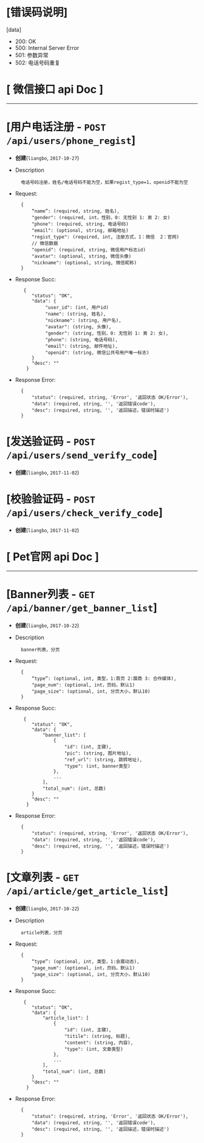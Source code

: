 
# [错误码说明]

[data]
+ 200: OK
+ 500: Internal Server Error
+ 501: 参数异常
+ 502: 电话号码重复


# [ 微信接口 api Doc ] #
---

# [用户电话注册 - `POST /api/users/phone_regist`]
+ **创建**(`liangbo`, `2017-10-27`)

+ Description

		电话号码注册，姓名/电话号码不能为空，如果regist_type=1，openid不能为空

+ Request:

		{
			“name”: (required, string, 姓名),
			"gender": (required, int，性别，0: 无性别 1: 男 2: 女)
			"phone": (required, string, 电话号码)
			"email": (optional, string, 邮箱地址)
			"regist_type": (required, int, 注册方式，1：微信  2：官网)
			// 微信数据
			"openid": (required, string, 微信用户标志id)
			"avatar": (optional, string, 微信头像)
			"nickname": (optional, string, 微信昵称)
		}

+ Response Succ:

	     {
		 	"status": "OK",
		  	"data": {
                 "user_id": (int, 用户id)
                 "name": (string, 姓名),
                 "nickname": (string, 用户名),
                 "avatar": (string, 头像),
                 "gender": (string, 性别，0: 无性别 1: 男 2: 女),
                 "phone": (string, 电话号码),
                 "email": (string, 邮件地址),
                 "openid": (string, 微信公共号用户唯一标志)
		  	}
		   	"desc": ""
	      }

+ Response Error:

		{
			"status": (required, string, 'Error', '返回状态 OK/Error'),
			"data": (required, string, '', '返回错误code'),
			"desc": (required, string, '', '返回描述，错误时描述')
		}

# [发送验证码 - `POST /api/users/send_verify_code`]
+ **创建**(`liangbo`, `2017-11-02`)


# [校验验证码 - `POST /api/users/check_verify_code`]
+ **创建**(`liangbo`, `2017-11-02`)


# [ Pet官网 api Doc ] #
---

# [Banner列表 - `GET /api/banner/get_banner_list`]
+ **创建**(`liangbo`, `2017-10-22`)

+ Description

		banner列表，分页

+ Request:

		{
			“type”: (optional, int, 类型，1:首页 2:展商 3: 合作媒体),
			"page_num": (optional, int，页码，默认1)
			"page_size": (optional, int, 分页大小，默认10)
		}

+ Response Succ:

	     {
		 	"status": "OK",
		  	"data": {
                "banner_list": [
                    {
                        "id": (int, 主键),
                        "pic": (string, 图片地址),
                        "ref_url": (string, 跳转地址),
                        "type": (int, banner类型)
                    },
                    ...
                ],
                "total_num": (int, 总数)
		  	}
		   	"desc": ""
	      }

+ Response Error:

		{
			"status": (required, string, 'Error', '返回状态 OK/Error'),
			"data": (required, string, '', '返回错误code'),
			"desc": (required, string, '', '返回描述，错误时描述')
		}


# [文章列表 - `GET /api/article/get_article_list`]
+ **创建**(`liangbo`, `2017-10-22`)

+ Description

		article列表，分页

+ Request:

		{
			“type”: (optional, int, 类型，1:会展动态),
			"page_num": (optional, int，页码，默认1)
			"page_size": (optional, int, 分页大小，默认10)
		}

+ Response Succ:

	     {
		 	"status": "OK",
		  	"data": {
                "article_list": [
                    {
                        "id": (int, 主键),
                        "titile": (string, 标题),
                        "content": (string, 内容),
                        "type": (int, 文章类型)
                    },
                    ...
                ],
                "total_num": (int, 总数)
		  	}
		   	"desc": ""
	      }

+ Response Error:

		{
			"status": (required, string, 'Error', '返回状态 OK/Error'),
			"data": (required, string, '', '返回错误code'),
			"desc": (required, string, '', '返回描述，错误时描述')
		}